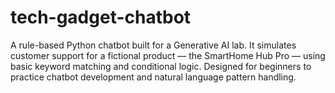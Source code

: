# tech-gadget-chatbot
A rule-based Python chatbot built for a Generative AI lab. It simulates customer support for a fictional product — the SmartHome Hub Pro — using basic keyword matching and conditional logic. Designed for beginners to practice chatbot development and natural language pattern handling.
